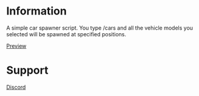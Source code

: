 # Information
A simple car spawner script. You type /cars and all the vehicle models you selected will be spawned at specified positions.

[Preview](https://medal.tv/games/gta-v/clips/1ndJB40g59SCKo/d1337r0gxCOg?invite=cr-MSxJWTYsMjMyNTQ2NTgs)

# Support
[Discord](https://discord.gg/qkxM9sq63p)
